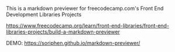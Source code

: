 This is a markdown previewer for freecodecamp.com's Front End Development Libraries Projects

https://www.freecodecamp.org/learn/front-end-libraries/front-end-libraries-projects/build-a-markdown-previewer

DEMO: https://soriphen.github.io/markdown-previewer/